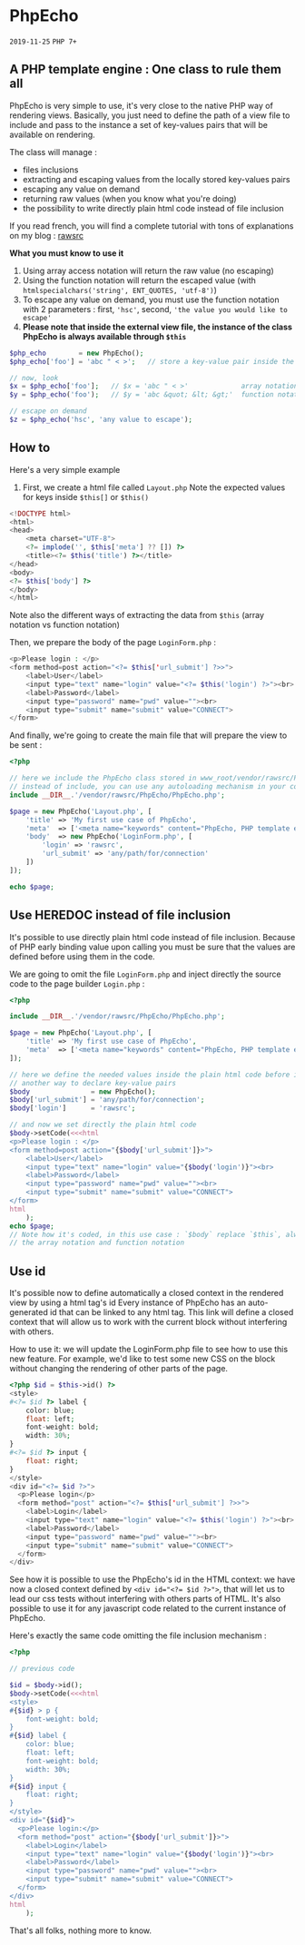 # **PhpEcho**

`2019-11-25` `PHP 7+`

## **A PHP template engine : One class to rule them all**

PhpEcho is very simple to use, it's very close to the native PHP way of rendering views.
Basically, you just need to define the path of a view file to include and pass to the
instance a set of key-values pairs that will be available on rendering.

The class will manage :
* files inclusions
* extracting and escaping values from the locally stored key-values pairs
* escaping any value on demand
* returning raw values (when you know what you're doing)
* the possibility to write directly plain html code instead of file inclusion

If you read french, you will find a complete tutorial with tons of explanations on my blog : [rawsrc](https://www.developpez.net/forums/blogs/32058-rawsrc/b8215/phpecho-moteur-rendu-php-classe-gouverner/)
 
**What you must know to use it**
1. Using array access notation will return the raw value (no escaping)
2. Using the function notation will return the escaped value (with `htmlspecialchars('string', ENT_QUOTES, 'utf-8')`)
3. To escape any value on demand, you must use the function notation with 2 parameters :
first, `'hsc'`, second, `'the value you would like to escape'`
4. **Please note that inside the external view file, the instance of the class PhpEcho is always available through `$this`**

```php
$php_echo        = new PhpEcho();
$php_echo['foo'] = 'abc " < >';   // store a key-value pair inside the the instance

// now, look
$x = $php_echo['foo'];   // $x = 'abc " < >'             array notation, no escaping
$y = $php_echo('foo');   // $y = 'abc &quot; &lt; &gt;'  function notation, escaped value

// escape on demand
$z = $php_echo('hsc', 'any value to escape');
```

## **How to**
Here's a very simple example

1. First, we create a html file called `Layout.php`
Note the expected values for keys inside `$this[]` or `$this()`  
```php
<!DOCTYPE html>
<html>
<head>
    <meta charset="UTF-8">
    <?= implode('', $this['meta'] ?? []) ?>
    <title><?= $this('title') ?></title>
</head>
<body>
<?= $this['body'] ?>
</body>
</html>
```
Note also the different ways of extracting the data from `$this` (array notation vs function notation)

Then, we prepare the body of the page `LoginForm.php` :
```php
<p>Please login : </p>
<form method=post action="<?= $this['url_submit'] ?>>">
    <label>User</label>
    <input type="text" name="login" value="<?= $this('login') ?>"><br>
    <label>Password</label>
    <input type="password" name="pwd" value=""><br>
    <input type="submit" name="submit" value="CONNECT">
</form>
```
And finally, we're going to create the main file that will prepare the view to be sent :
```php
<?php

// here we include the PhpEcho class stored in www_root/vendor/rawsrc/PhpEcho
// instead of include, you can use any autoloading mechanism in your code
include __DIR__.'/vendor/rawsrc/PhpEcho/PhpEcho.php';

$page = new PhpEcho('Layout.php', [
    'title' => 'My first use case of PhpEcho',
    'meta'  => ['<meta name="keywords" content="PhpEcho, PHP template engine, easy to learn and use" />'],
    'body'  => new PhpEcho('LoginForm.php', [
        'login' => 'rawsrc',
        'url_submit' => 'any/path/for/connection'
    ])
]);

echo $page;
```

## **Use HEREDOC instead of file inclusion**

It's possible to use directly plain html code instead of file inclusion.
Because of PHP early binding value upon calling you must be sure that the values are defined before using them in the code.

We are going to omit the file `LoginForm.php` and inject directly the source code to the page builder `Login.php` : 
```php
<?php

include __DIR__.'/vendor/rawsrc/PhpEcho/PhpEcho.php';

$page = new PhpEcho('Layout.php', [
    'title' => 'My first use case of PhpEcho',
    'meta'  => ['<meta name="keywords" content="PhpEcho, PHP template engine, easy to learn and use" />']
]);

// here we define the needed values inside the plain html code before injecting them 
// another way to declare key-value pairs
$body               = new PhpEcho();
$body['url_submit'] = 'any/path/for/connection';
$body['login']      = 'rawsrc';

// and now we set directly the plain html code
$body->setCode(<<<html
<p>Please login : </p>
<form method=post action="{$body['url_submit']}>">
    <label>User</label>
    <input type="text" name="login" value="{$body('login')}"><br>
    <label>Password</label>
    <input type="password" name="pwd" value=""><br>
    <input type="submit" name="submit" value="CONNECT">
</form>
html
    );
echo $page;
// Note how it's coded, in this use case : `$body` replace `$this`, always the difference between 
// the array notation and function notation
```

## **Use id**

It's possible now to define automatically a closed context in the rendered view by using a html tag's id
Every instance of PhpEcho has an auto-generated id that can be linked to any html tag. This link will define a closed
context that will allow us to work with the current block without interfering with others.

How to use it: we will update the LoginForm.php file to see how to use this new feature.
For example, we'd like to test some new CSS on the block without changing the rendering of other parts of the page.
```php
<?php $id = $this->id() ?>
<style>
#<?= $id ?> label {
    color: blue;
    float: left;
    font-weight: bold;
    width: 30%;
}
#<?= $id ?> input {
    float: right;
}
</style>
<div id="<?= $id ?>">
  <p>Please login</p>
  <form method="post" action="<?= $this['url_submit'] ?>>">
    <label>Login</label>
    <input type="text" name="login" value="<?= $this('login') ?>"><br>
    <label>Password</label>
    <input type="password" name="pwd" value=""><br>
    <input type="submit" name="submit" value="CONNECT">
  </form>
</div>
```
See how it is possible to use the PhpEcho's id in the HTML context: we have now a closed context defined by `<div id="<?= $id ?>">`, that will let us to lead 
our css tests without interfering with others parts of HTML. It's also possible to use it for any javascript code related to the current instance of PhpEcho.

Here's exactly the same code omitting the file inclusion mechanism : 
```php
<?php

// previous code

$id = $body->id();
$body->setCode(<<<html
<style>
#{$id} > p {
    font-weight: bold;
}
#{$id} label {
    color: blue;
    float: left;
    font-weight: bold;
    width: 30%;
}
#{$id} input {
    float: right;
}
</style>
<div id="{$id}">
  <p>Please login:</p>
  <form method="post" action="{$body['url_submit']}>">
    <label>Login</label>
    <input type="text" name="login" value="{$body('login')}"><br>
    <label>Password</label>
    <input type="password" name="pwd" value=""><br>
    <input type="submit" name="submit" value="CONNECT">
  </form>
</div>
html
    );
```

That's all folks, nothing more to know.